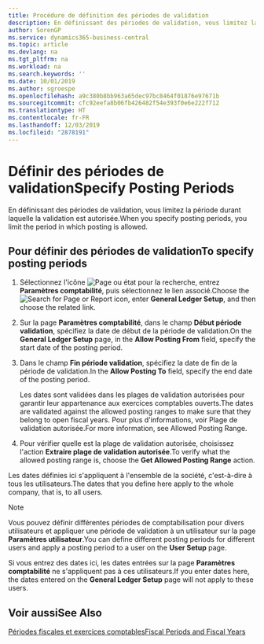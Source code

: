 ```yaml
---
title: Procédure de définition des périodes de validation
description: En définissant des périodes de validation, vous limitez la période durant laquelle la validation est autorisée.
author: SorenGP
ms.service: dynamics365-business-central
ms.topic: article
ms.devlang: na
ms.tgt_pltfrm: na
ms.workload: na
ms.search.keywords: ''
ms.date: 10/01/2019
ms.author: sgroespe
ms.openlocfilehash: a9c380b8bb963a65dec97bc8464f01876e97671b
ms.sourcegitcommit: cfc92eefa8b06fb426482f54e393f0e6e222f712
ms.translationtype: HT
ms.contentlocale: fr-FR
ms.lasthandoff: 12/03/2019
ms.locfileid: "2878191"
---
```

# <a name="specify-posting-periods"></a><span data-ttu-id="5235c-103">Définir des périodes de validation</span><span class="sxs-lookup"><span data-stu-id="5235c-103">Specify Posting Periods</span></span>
<span data-ttu-id="5235c-104">En définissant des périodes de validation, vous limitez la période durant laquelle la validation est autorisée.</span><span class="sxs-lookup"><span data-stu-id="5235c-104">When you specify posting periods, you limit the period in which posting is allowed.</span></span>  

## <a name="to-specify-posting-periods"></a><span data-ttu-id="5235c-105">Pour définir des périodes de validation</span><span class="sxs-lookup"><span data-stu-id="5235c-105">To specify posting periods</span></span>  

1.  <span data-ttu-id="5235c-106">Sélectionnez l'icône ![Page ou état pour la recherche](../../media/ui-search/search_small.png "Icône Page ou état pour la recherche"), entrez **Paramètres comptabilité**, puis sélectionnez le lien associé.</span><span class="sxs-lookup"><span data-stu-id="5235c-106">Choose the ![Search for Page or Report](../../media/ui-search/search_small.png "Search for Page or Report icon") icon, enter **General Ledger Setup**, and then choose the related link.</span></span>  
2.  <span data-ttu-id="5235c-107">Sur la page **Paramètres comptabilité**, dans le champ **Début période validation**, spécifiez la date de début de la période de validation.</span><span class="sxs-lookup"><span data-stu-id="5235c-107">On the **General Ledger Setup** page, in the **Allow Posting From** field, specify the start date of the posting period.</span></span>  
3.  <span data-ttu-id="5235c-108">Dans le champ **Fin période validation**, spécifiez la date de fin de la période de validation.</span><span class="sxs-lookup"><span data-stu-id="5235c-108">In the **Allow Posting To** field, specify the end date of the posting period.</span></span>  

    <span data-ttu-id="5235c-109">Les dates sont validées dans les plages de validation autorisées pour garantir leur appartenance aux exercices comptables ouverts.</span><span class="sxs-lookup"><span data-stu-id="5235c-109">The dates are validated against the allowed posting ranges to make sure that they belong to open fiscal years.</span></span> <span data-ttu-id="5235c-110">Pour plus d'informations, voir Plage de validation autorisée.</span><span class="sxs-lookup"><span data-stu-id="5235c-110">For more information, see Allowed Posting Range.</span></span>  

4.  <span data-ttu-id="5235c-111">Pour vérifier quelle est la plage de validation autorisée, choisissez l'action **Extraire plage de validation autorisée**.</span><span class="sxs-lookup"><span data-stu-id="5235c-111">To verify what the allowed posting range is, choose the **Get Allowed Posting Range** action.</span></span>  

<span data-ttu-id="5235c-112">Les dates définies ici s'appliquent à l'ensemble de la société, c'est-à-dire à tous les utilisateurs.</span><span class="sxs-lookup"><span data-stu-id="5235c-112">The dates that you define here apply to the whole company, that is, to all users.</span></span>  

> [!NOTE]  
>  <span data-ttu-id="5235c-113">Vous pouvez définir différentes périodes de comptabilisation pour divers utilisateurs et appliquer une période de validation à un utilisateur sur la page **Paramètres utilisateur**.</span><span class="sxs-lookup"><span data-stu-id="5235c-113">You can define different posting periods for different users and apply a posting period to a user on the **User Setup** page.</span></span>

<span data-ttu-id="5235c-114">Si vous entrez des dates ici, les dates entrées sur la page **Paramètres comptabilité** ne s'appliquent pas à ces utilisateurs.</span><span class="sxs-lookup"><span data-stu-id="5235c-114">If you enter dates here, the dates entered on the **General Ledger Setup** page will not apply to these users.</span></span>  

## <a name="see-also"></a><span data-ttu-id="5235c-115">Voir aussi</span><span class="sxs-lookup"><span data-stu-id="5235c-115">See Also</span></span>  
 [<span data-ttu-id="5235c-116">Périodes fiscales et exercices comptables</span><span class="sxs-lookup"><span data-stu-id="5235c-116">Fiscal Periods and Fiscal Years</span></span>](fiscal-periods-and-fiscal-years.md)
